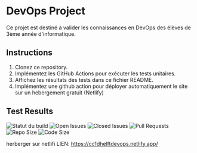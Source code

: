 # DevOps Project

Ce projet est destiné à valider les connaissances en DevOps des élèves de 3ème année d'informatique.

## Instructions

1. Clonez ce repository.
2. Implémentez les GitHub Actions pour exécuter les tests unitaires.
3. Affichez les résultats des tests dans ce fichier README.
4. Implémentez une github action pour déployer automatiquement le site sur un hebergement gratuit (Netlify)

## Test Results
![Statut du build](https://github.com/arthurDh59/CC1DHELFT/actions/workflows/main.yml/badge.svg)
![Open Issues](https://img.shields.io/github/issues/arthurDh59/CC1DHELFT)
![Closed Issues](https://img.shields.io/github/issues-closed/arthurDh59/CC1DHELFT)
![Pull Requests](https://img.shields.io/github/issues-pr/arthurDh59/CC1DHELFT)
![Repo Size](https://img.shields.io/github/repo-size/arthurDh59/CC1DHELFT)
![Code Size](https://img.shields.io/github/languages/code-size/arthurDh59/CC1DHELFT)


herberger sur netlifi LIEN: https://cc1dhelftdevops.netlify.app/
